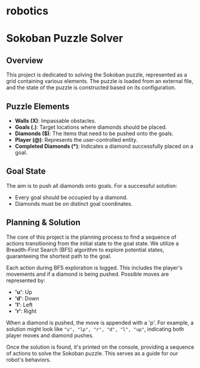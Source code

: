 # robotics

# Sokoban Puzzle Solver

## Overview

This project is dedicated to solving the Sokoban puzzle, represented as a grid containing various elements. The puzzle is loaded from an external file, and the state of the puzzle is constructed based on its configuration.

## Puzzle Elements
- **Walls (X)**: Impassable obstacles.
- **Goals (.)**: Target locations where diamonds should be placed.
- **Diamonds ($)**: The items that need to be pushed onto the goals.
- **Player (@)**: Represents the user-controlled entity.
- **Completed Diamonds (*)**: Indicates a diamond successfully placed on a goal.

## Goal State
The aim is to push all diamonds onto goals. For a successful solution:
- Every goal should be occupied by a diamond.
- Diamonds must be on distinct goal coordinates.

## Planning & Solution
The core of this project is the planning process to find a sequence of actions transitioning from the initial state to the goal state. We utilize a Breadth-First Search (BFS) algorithm to explore potential states, guaranteeing the shortest path to the goal.

Each action during BFS exploration is logged. This includes the player's movements and if a diamond is being pushed. Possible moves are represented by: 
- **'u'**: Up
- **'d'**: Down
- **'l'**: Left
- **'r'**: Right 

When a diamond is pushed, the move is appended with a 'p'. For example, a solution might look like `"u", "lp", "r", "d", "l", "up"`, indicating both player moves and diamond pushes.

Once the solution is found, it's printed on the console, providing a sequence of actions to solve the Sokoban puzzle. This serves as a guide for our robot's behaviors.

